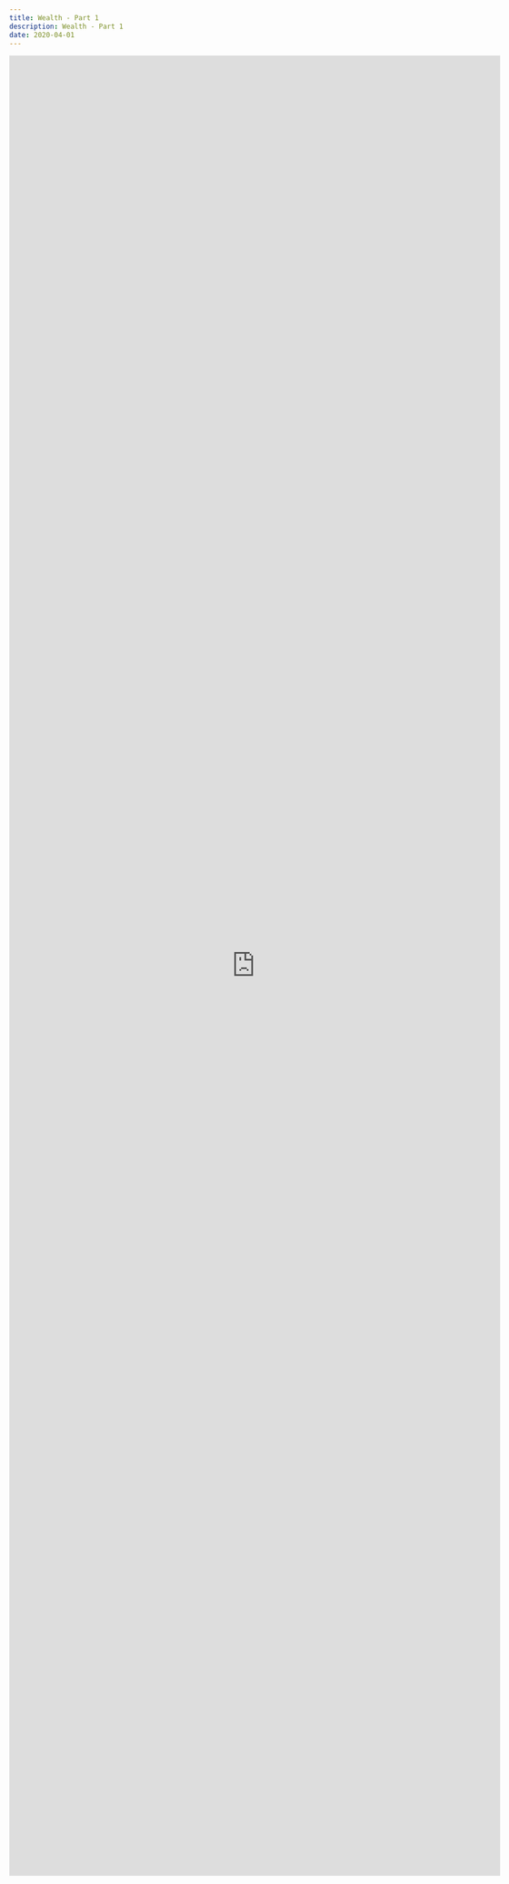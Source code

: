 ```yaml
---
title: Wealth - Part 1
description: Wealth - Part 1
date: 2020-04-01
---
```

<body style="margin:0">
<iframe src="https://docs.google.com/document/d/e/2PACX-1vRhp2cscKeZh9M735pQZuk-6hcliwSVMNQbbs_mvcZGxO2FISCTd9XiMGOgjtLLewwZuFcPq1qdKJQt/pub?embedded=true" style="border: none; width: 90vw; height: 80vh"></iframe>
